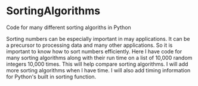 # SortingAlgorithms
Code for many different sorting algoriths in Python

Sorting numbers can be especially important in may applications. It can be a precursor to processing data and many other applications. So it is important to know how to sort numbers efficiently. Here I have code for many sorting algorithms along with their run time on a list of 10,000 random integers 10,000 times. This will help compare sorting algorithms. I will add more sorting algorithms when I have time. I will also add timing information for Python's built in sorting function.
